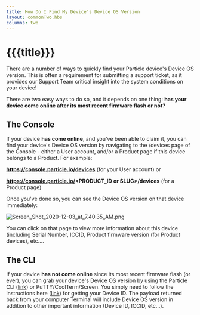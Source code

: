 ```yaml
---
title: How Do I Find My Device's Device OS Version
layout: commonTwo.hbs
columns: two
---
```


# {{{title}}}
There are a number of ways to quickly find your Particle device's Device OS version. This is often a requirement for submitting a support ticket, as it provides our Support Team critical insight into the system conditions on your device!  
  
There are two easy ways to do so, and it depends on one thing: **has your device come online after its most recent firmware flash or not?**

## The Console

If your device **has come online**, and you've been able to claim it, you can find your device's Device OS version by navigating to the /devices page of the Console - either a User account, and/or a Product page if this device belongs to a Product. For example:

**https://console.particle.io/devices** (for your User account) or

**https://console.particle.io/<PRODUCT\_ID or SLUG>/devices** (for a Product page)

Once you've done so, you can see the Device OS version on that device immediately: 

![Screen_Shot_2020-12-03_at_7.40.35_AM.png](/assets/images/support/Screen_Shot_2020-12-03_at_7.40.35_AM.png)

You can click on that page to view more information about this device (including Serial Number, ICCID, Product firmware version (for Product devices), etc....

## The CLI

If your device **has not come online** since its most recent firmware flash (or ever), you can grab your device's Device OS version by using the Particle CLI ([link](https://docs.particle.io/tutorials/developer-tools/cli/)) or PuTTY/CoolTerm/Screen. You simply need to follow the instructions here ([link](https://support.particle.io/hc/en-us/articles/360045422954)) for getting your Device ID. The payload returned back from your computer Terminal will include Device OS version in addition to other important information (Device ID, ICCID, etc...).
